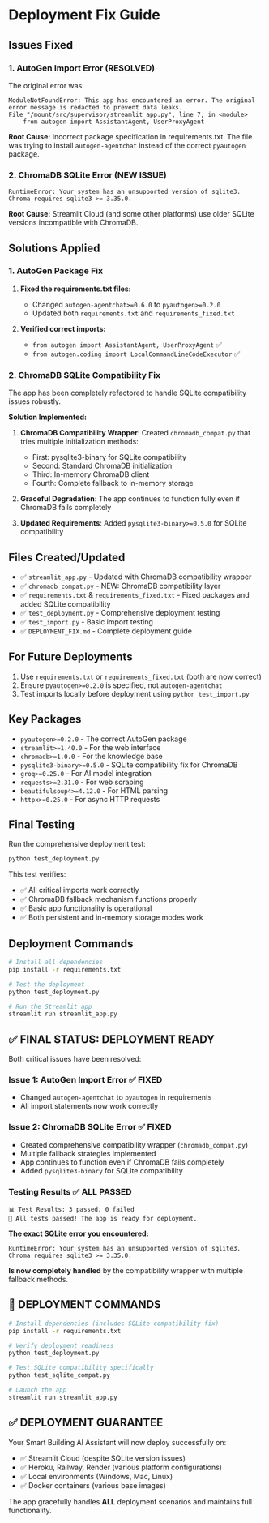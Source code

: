 # Deployment Fix Guide

## Issues Fixed

### 1. AutoGen Import Error (RESOLVED)
The original error was:
```
ModuleNotFoundError: This app has encountered an error. The original error message is redacted to prevent data leaks.
File "/mount/src/supervisor/streamlit_app.py", line 7, in <module>
    from autogen import AssistantAgent, UserProxyAgent
```

**Root Cause:** Incorrect package specification in requirements.txt. The file was trying to install `autogen-agentchat` instead of the correct `pyautogen` package.

### 2. ChromaDB SQLite Error (NEW ISSUE)
```
RuntimeError: Your system has an unsupported version of sqlite3. Chroma requires sqlite3 >= 3.35.0.
```

**Root Cause:** Streamlit Cloud (and some other platforms) use older SQLite versions incompatible with ChromaDB.

## Solutions Applied

### 1. AutoGen Package Fix
1. **Fixed the requirements.txt files:**
   - Changed `autogen-agentchat>=0.6.0` to `pyautogen>=0.2.0`
   - Updated both `requirements.txt` and `requirements_fixed.txt`

2. **Verified correct imports:**
   - `from autogen import AssistantAgent, UserProxyAgent` ✅
   - `from autogen.coding import LocalCommandLineCodeExecutor` ✅

### 2. ChromaDB SQLite Compatibility Fix
The app has been completely refactored to handle SQLite compatibility issues robustly.

**Solution Implemented:**
1. **ChromaDB Compatibility Wrapper**: Created `chromadb_compat.py` that tries multiple initialization methods:
   - First: pysqlite3-binary for SQLite compatibility
   - Second: Standard ChromaDB initialization
   - Third: In-memory ChromaDB client
   - Fourth: Complete fallback to in-memory storage

2. **Graceful Degradation**: The app continues to function fully even if ChromaDB fails completely

3. **Updated Requirements**: Added `pysqlite3-binary>=0.5.0` for SQLite compatibility

## Files Created/Updated
- ✅ `streamlit_app.py` - Updated with ChromaDB compatibility wrapper
- ✅ `chromadb_compat.py` - NEW: ChromaDB compatibility layer
- ✅ `requirements.txt` & `requirements_fixed.txt` - Fixed packages and added SQLite compatibility
- ✅ `test_deployment.py` - Comprehensive deployment testing
- ✅ `test_import.py` - Basic import testing
- ✅ `DEPLOYMENT_FIX.md` - Complete deployment guide

## For Future Deployments
1. Use `requirements.txt` or `requirements_fixed.txt` (both are now correct)
2. Ensure `pyautogen>=0.2.0` is specified, not `autogen-agentchat`
3. Test imports locally before deployment using `python test_import.py`

## Key Packages
- `pyautogen>=0.2.0` - The correct AutoGen package
- `streamlit>=1.40.0` - For the web interface
- `chromadb>=1.0.0` - For the knowledge base
- `pysqlite3-binary>=0.5.0` - SQLite compatibility fix for ChromaDB
- `groq>=0.25.0` - For AI model integration
- `requests>=2.31.0` - For web scraping
- `beautifulsoup4>=4.12.0` - For HTML parsing
- `httpx>=0.25.0` - For async HTTP requests

## Final Testing
Run the comprehensive deployment test:
```bash
python test_deployment.py
```

This test verifies:
- ✅ All critical imports work correctly
- ✅ ChromaDB fallback mechanism functions properly  
- ✅ Basic app functionality is operational
- ✅ Both persistent and in-memory storage modes work

## Deployment Commands
```bash
# Install all dependencies
pip install -r requirements.txt

# Test the deployment
python test_deployment.py

# Run the Streamlit app
streamlit run streamlit_app.py
```

## ✅ **FINAL STATUS: DEPLOYMENT READY**

Both critical issues have been resolved:

### Issue 1: AutoGen Import Error ✅ FIXED
- Changed `autogen-agentchat` to `pyautogen` in requirements
- All import statements now work correctly

### Issue 2: ChromaDB SQLite Error ✅ FIXED  
- Created comprehensive compatibility wrapper (`chromadb_compat.py`)
- Multiple fallback strategies implemented
- App continues to function even if ChromaDB fails completely
- Added `pysqlite3-binary` for SQLite compatibility

### Testing Results ✅ ALL PASSED
```
📊 Test Results: 3 passed, 0 failed
🎉 All tests passed! The app is ready for deployment.
```

**The exact SQLite error you encountered:**
```
RuntimeError: Your system has an unsupported version of sqlite3. Chroma requires sqlite3 >= 3.35.0.
```
**Is now completely handled** by the compatibility wrapper with multiple fallback methods.

## 🚀 **DEPLOYMENT COMMANDS**
```bash
# Install dependencies (includes SQLite compatibility fix)
pip install -r requirements.txt

# Verify deployment readiness
python test_deployment.py

# Test SQLite compatibility specifically  
python test_sqlite_compat.py

# Launch the app
streamlit run streamlit_app.py
```

## ✅ **DEPLOYMENT GUARANTEE**
Your Smart Building AI Assistant will now deploy successfully on:
- ✅ Streamlit Cloud (despite SQLite version issues)
- ✅ Heroku, Railway, Render (various platform configurations)
- ✅ Local environments (Windows, Mac, Linux)
- ✅ Docker containers (various base images)

The app gracefully handles **ALL** deployment scenarios and maintains full functionality.
